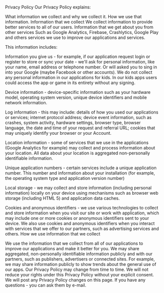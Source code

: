 Privacy Policy
Our Privacy Policy explains:

What information we collect and why we collect it.
How we use that information.
Information that we collect
We collect information to provide better services to all of our users. Information that we get about you from other services Such as Google Analytics, Firebase, Crashlytics, Google Play and others services we use to improve our applications and services.

This information includes:

Information you give us - for example, if our application request login or register to store or sync your date - we'll ask for personal information, like your name, email address or telephone number. Or will asked you to sing in into your Google (maybe Facebook or other accounts). We do not collect any personal information in our applications for kids. In our kids apps users could access the app or game in its entirety without any signing.

Device information - device-specific information such as your hardware model, operating system version, unique device identifiers and mobile network information.

Log information - this may include: details of how you used our applications or services; internet protocol address; device event information, such as crashes, system activity, hardware settings, browser type, browser language, the date and time of your request and referral URL; cookies that may uniquely identify your browser or your Account.

Location information - some of services that we use in the applications (Google Analytics for example) may collect and process information about your location. All data about your location is aggregated non-personally identifiable information.

Unique application numbers - certain services include a unique application number. This number and information about your installation (for example, the operating system type and application version number)

Local storage - we may collect and store information (including personal information) locally on your device using mechanisms such as browser web storage (including HTML 5) and application data caches.

Cookies and anonymous identifiers - we use various technologies to collect and store information when you visit our site or work with application, which may include one or more cookies or anonymous identifiers sent to your device. We also use cookies and anonymous identifiers when you interact with services that we offer to our partners, such as advertising services and others. How we use information that we collect

We use the information that we collect from all of our applications to improve our applications and make it better for you. We may share aggregated, non-personally identifiable information publicly and with our partners, such as publishers, advertisers or connected sites. For example, we may share information publicly to show trends about the general use of our apps. Our Privacy Policy may change from time to time. We will not reduce your rights under this Privacy Policy without your explicit consent. We will post any Privacy Policy changes on this page. If you have any questions - you can ask them by e-mail.

